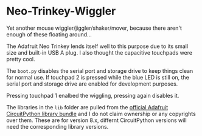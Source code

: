 # Neo-Trinkey-Wiggler

Yet another mouse wiggler/jiggler/shaker/mover, because there aren't enough of these floating around...

The Adafruit Neo Trinkey lends itself well to this purpose due to its small size and built-in USB A plug. I also thought the capacitive touchpads were pretty cool.

The `boot.py` disables the serial port and storage drive to keep things clean for normal use. If touchpad 2 is pressed while the blue LED is still on, the serial port and storage drive are enabled for development purposes.

Pressing touchpad 1 enalbed the wiggling, pressing again disables it.

The libraries in the `lib`  folder are pulled from the [official Adafruit CircuitPython library bundle](https://circuitpython.org/libraries) and I do not claim ownership or any copyrights over them. These are for version 8.x, differnt CircuitPython versions will need the corresponding library versions.
